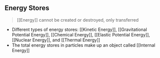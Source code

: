 ## Energy Stores

> [[Energy]] cannot be created or destroyed, only transferred

- Different types of energy stores: [[Kinetic Energy]], [[Gravitational Potential Energy]], [[Chemical Energy]], [[Elastic Potential Energy]], [[Nuclear Energy]], and [[Thermal Energy]]
- The total energy stores in particles make up an object called [[Internal Energy]]